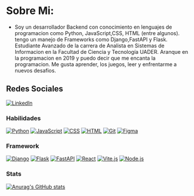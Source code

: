 # Sobre Mi:
- Soy un desarrollador Backend con conocimiento en lenguajes de programacion como Python, JavaScript,CSS, HTML (entre algunos). tengo un manejo de Frameworks como Django,FastAPI y Flask. Estudiante Avanzado de la carrera de Analista en Sistemas de Informacion en la Facultad de Ciencia y Tecnología UADER. Aranque en la programacion en 2019 y puedo decir que me encanta la programacion. Me gusta aprender, los juegos, leer y enfrentarme a nuevos desafios.

## Redes Sociales

[![LinkedIn](https://img.shields.io/badge/LinkedIn-Connect-blue)](https://www.linkedin.com/in/n%C3%A9stor-daniel-escobar-03a620150)


### Habilidades
[![Python](https://img.shields.io/badge/Python-3776AB?style=flat&logo=python&logoColor=white)](https://www.python.org/) [![JavaScript](https://img.shields.io/badge/JavaScript-F7DF1E?style=flat&logo=javascript&logoColor=black)](https://developer.mozilla.org/en-US/docs/Web/JavaScript) [![CSS](https://img.shields.io/badge/CSS-3C72A3?style=flat&logo=css3&logoColor=white)](https://developer.mozilla.org/en-US/docs/Web/CSS) [![HTML](https://img.shields.io/badge/HTML-E34F26?style=flat&logo=html5&logoColor=white)](https://developer.mozilla.org/en-US/docs/Web/HTML) [![Git](https://img.shields.io/badge/Git-F05032?style=flat&logo=git&logoColor=white)](https://git-scm.com/) [![Figma](https://img.shields.io/badge/Figma-F24E1E?style=flat&logo=figma&logoColor=white)](https://www.figma.com/)

### Framework
[![Django](https://img.shields.io/badge/Django-092E20?style=flat&logo=django&logoColor=white)](https://www.djangoproject.com/) [![Flask](https://img.shields.io/badge/Flask-000000?style=flat&logo=flask&logoColor=white)](https://flask.palletsprojects.com/) [![FastAPI](https://img.shields.io/badge/FastAPI-009688?style=flat&logo=fastapi&logoColor=white)](https://fastapi.tiangolo.com/) [![React](https://img.shields.io/badge/React-61DAFB?style=flat&logo=react&logoColor=white)](https://reactjs.org/) [![Vite.js](https://img.shields.io/badge/Vite.js-646CFF?style=flat&logo=vite&logoColor=white)](https://vitejs.dev/) [![Node.js](https://img.shields.io/badge/Node.js-339933?style=flat&logo=node.js&logoColor=white)](https://nodejs.org/)

### Stats
[![Anurag's GitHub stats](https://github-readme-stats.vercel.app/api?username=PelaGOD)](https://github.com/anuraghazra/github-readme-stats)



<!--
**PelaGOD/PelaGOD** is a ✨ _special_ ✨ repository because its `README.md` (this file) appears on your GitHub profile.

Here are some ideas to get you started:

- 🔭 I’m currently working on ...
- 🌱 I’m currently learning ...
- 👯 I’m looking to collaborate on ...
- 🤔 I’m looking for help with ...
- 💬 Ask me about ...
- 📫 How to reach me: ...
- 😄 Pronouns: ...
- ⚡ Fun fact: ...
-->
